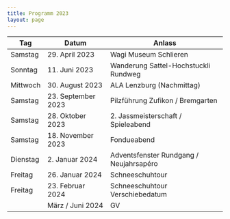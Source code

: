 ```yaml
---
title: Programm 2023
layout: page
---
```


Tag|Datum|Anlass
---|-----|------
Samstag | 29. April 2023 | Wagi Museum Schlieren
Sonntag | 11. Juni 2023 | Wanderung Sattel-Hochstuckli Rundweg
Mittwoch | 30. August 2023 | ALA Lenzburg (Nachmittag)
Samstag | 23. September 2023 | Pilzführung Zufikon / Bremgarten
Samstag | 28. Oktober 2023 | 2. Jassmeisterschaft / Spieleabend
Samstag | 18. November 2023 | Fondueabend
Dienstag | 2. Januar 2024 | Adventsfenster Rundgang / Neujahrsapéro
Freitag | 26. Januar 2024 | Schneeschuhtour
Freitag | 23. Februar 2024 | Schneeschuhtour Verschiebedatum
|| März / Juni 2024 | GV